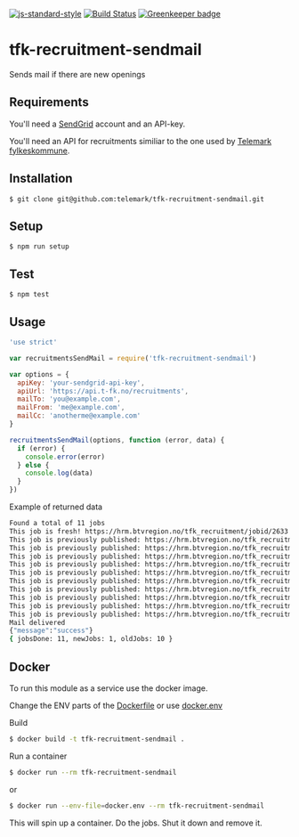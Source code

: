 [![js-standard-style](https://img.shields.io/badge/code%20style-standard-brightgreen.svg?style=flat)](https://github.com/feross/standard)
[![Build Status](https://travis-ci.org/telemark/tfk-recruitment-sendmail.svg?branch=master)](https://travis-ci.org/telemark/tfk-recruitment-sendmail)
[![Greenkeeper badge](https://badges.greenkeeper.io/telemark/tfk-recruitment-sendmail.svg)](https://greenkeeper.io/)

# tfk-recruitment-sendmail

Sends mail if there are new openings

## Requirements
You'll need a [SendGrid](https://sendgrid.com/) account and an API-key.

You'll need an API for recruitments similiar to the one used by [Telemark fylkeskommune](https://api.t-fk.no/recruitments).

## Installation
```
$ git clone git@github.com:telemark/tfk-recruitment-sendmail.git
```

## Setup
```
$ npm run setup
```

## Test
```
$ npm test
```

## Usage

```javascript
'use strict'

var recruitmentsSendMail = require('tfk-recruitment-sendmail')

var options = {
  apiKey: 'your-sendgrid-api-key',
  apiUrl: 'https://api.t-fk.no/recruitments',
  mailTo: 'you@example.com',
  mailFrom: 'me@example.com',
  mailCc: 'anotherme@example.com'
}

recruitmentsSendMail(options, function (error, data) {
  if (error) {
    console.error(error)
  } else {
    console.log(data)
  }
})
```

Example of returned data

```sh
Found a total of 11 jobs
This job is fresh! https://hrm.btvregion.no/tfk_recruitment/jobid/2633
This job is previously published: https://hrm.btvregion.no/tfk_recruitment/jobid/2665
This job is previously published: https://hrm.btvregion.no/tfk_recruitment/jobid/2666
This job is previously published: https://hrm.btvregion.no/tfk_recruitment/jobid/2662
This job is previously published: https://hrm.btvregion.no/tfk_recruitment/jobid/2638
This job is previously published: https://hrm.btvregion.no/tfk_recruitment/jobid/2639
This job is previously published: https://hrm.btvregion.no/tfk_recruitment/jobid/2656
This job is previously published: https://hrm.btvregion.no/tfk_recruitment/jobid/2651
This job is previously published: https://hrm.btvregion.no/tfk_recruitment/jobid/2652
This job is previously published: https://hrm.btvregion.no/tfk_recruitment/jobid/2654
This job is previously published: https://hrm.btvregion.no/tfk_recruitment/jobid/2655
Mail delivered
{"message":"success"}
{ jobsDone: 11, newJobs: 1, oldJobs: 10 }
```

## Docker
To run this module as a service use the docker image.

Change the ENV parts of the [Dockerfile](Dockerfile) or use [docker.env](docker.env)

Build
```sh
$ docker build -t tfk-recruitment-sendmail .
```

Run a container

```sh
$ docker run --rm tfk-recruitment-sendmail 
```

or

```sh
$ docker run --env-file=docker.env --rm tfk-recruitment-sendmail 
```

This will spin up a container. Do the jobs. Shut it down and remove it.
